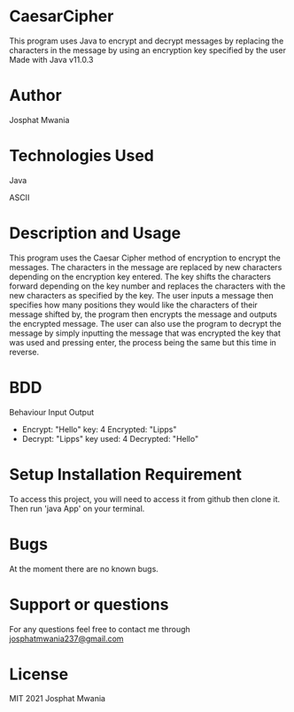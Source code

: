 # CaesarCipher
This program uses Java to encrypt and decrypt messages by replacing the characters in the message by using an encryption key specified by the user Made with Java v11.0.3

# Author

Josphat Mwania

# Technologies Used
Java

ASCII

# Description and Usage
This program uses the Caesar Cipher method of encryption to encrypt the messages. The characters in the message are replaced by new characters depending on the encryption key entered. The key shifts the characters forward depending on the key number and replaces the characters with the new characters as specified by the key. The user inputs a message then specifies how many positions they would like the characters of their message shifted by, the program then encrypts the message and outputs the encrypted message. The user can also use the program to decrypt the message by simply inputting the message that was encrypted the key that was used and pressing enter, the process being the same but this time in reverse.

# BDD
Behaviour	Input	Output
- Encrypt: "Hello"	key: 4	Encrypted: "Lipps"
- Decrypt: "Lipps"	key used: 4	Decrypted: "Hello"
# Setup Installation Requirement
To access this project, you will need to access it from github then clone it. Then run 'java App' on your terminal.

# Bugs

At the moment there are no known bugs.

# Support or questions
For any questions feel free to contact me through josphatmwania237@gmail.com 

# License
MIT 2021 Josphat Mwania